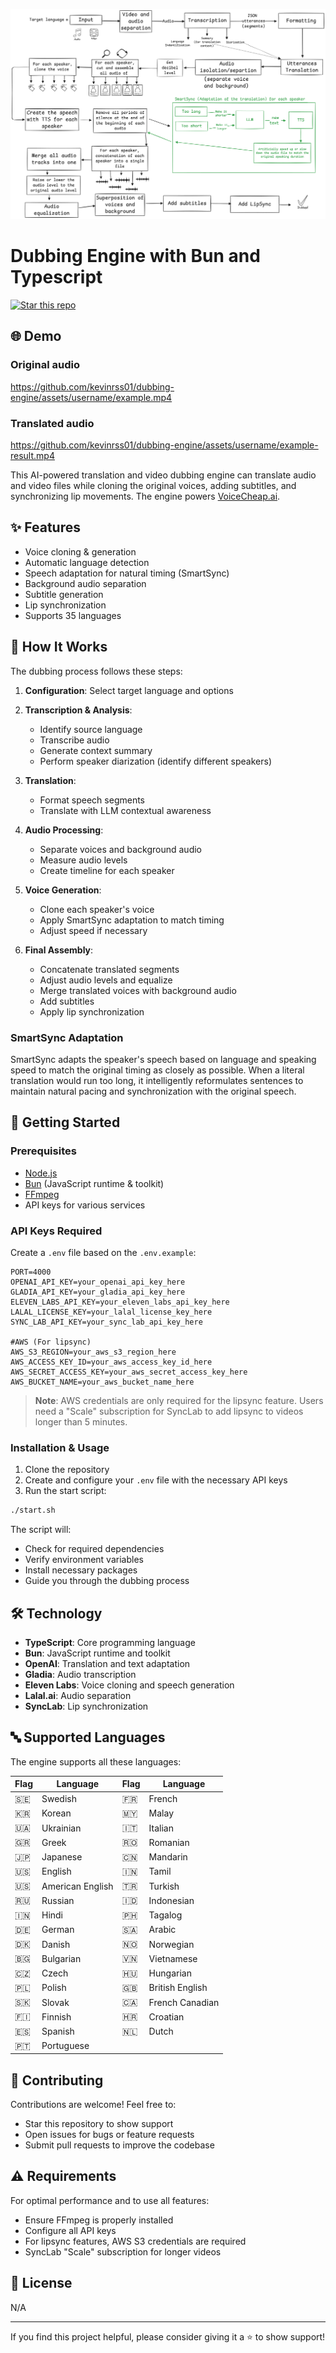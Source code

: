 ![How Dubbing Works](./assets/How-dubbing-works.png)

# Dubbing Engine with Bun and Typescript

[![Star this repo](https://img.shields.io/github/stars/kevinrss01/dubbing-engine?style=social)](https://github.com/kevinrss01/dubbing-engine)

## 🌐 Demo

### Original audio

https://github.com/kevinrss01/dubbing-engine/assets/username/example.mp4

### Translated audio

https://github.com/kevinrss01/dubbing-engine/assets/username/example-result.mp4

This AI-powered translation and video dubbing engine can translate audio and video files while cloning the original voices, adding subtitles, and synchronizing lip movements. The engine powers [VoiceCheap.ai](https://voicecheap.ai).

## ✨ Features

- Voice cloning & generation
- Automatic language detection
- Speech adaptation for natural timing (SmartSync)
- Background audio separation
- Subtitle generation
- Lip synchronization
- Supports 35 languages

## 🧠 How It Works

The dubbing process follows these steps:

1. **Configuration**: Select target language and options
2. **Transcription & Analysis**:
   - Identify source language
   - Transcribe audio
   - Generate context summary
   - Perform speaker diarization (identify different speakers)
   
3. **Translation**:
   - Format speech segments
   - Translate with LLM contextual awareness
   
4. **Audio Processing**:
   - Separate voices and background audio
   - Measure audio levels
   - Create timeline for each speaker
   
5. **Voice Generation**:
   - Clone each speaker's voice
   - Apply SmartSync adaptation to match timing
   - Adjust speed if necessary
   
6. **Final Assembly**:
   - Concatenate translated segments
   - Adjust audio levels and equalize
   - Merge translated voices with background audio
   - Add subtitles
   - Apply lip synchronization

### SmartSync Adaptation

SmartSync adapts the speaker's speech based on language and speaking speed to match the original timing as closely as possible. When a literal translation would run too long, it intelligently reformulates sentences to maintain natural pacing and synchronization with the original speech.

## 🚀 Getting Started

### Prerequisites

- [Node.js](https://nodejs.org/)
- [Bun](https://bun.sh/) (JavaScript runtime & toolkit)
- [FFmpeg](https://ffmpeg.org/download.html)
- API keys for various services

### API Keys Required

Create a `.env` file based on the `.env.example`:

```
PORT=4000
OPENAI_API_KEY=your_openai_api_key_here
GLADIA_API_KEY=your_gladia_api_key_here
ELEVEN_LABS_API_KEY=your_eleven_labs_api_key_here
LALAL_LICENSE_KEY=your_lalal_license_key_here
SYNC_LAB_API_KEY=your_sync_lab_api_key_here

#AWS (For lipsync)
AWS_S3_REGION=your_aws_s3_region_here
AWS_ACCESS_KEY_ID=your_aws_access_key_id_here
AWS_SECRET_ACCESS_KEY=your_aws_secret_access_key_here
AWS_BUCKET_NAME=your_aws_bucket_name_here
```

> **Note**: AWS credentials are only required for the lipsync feature. Users need a "Scale" subscription for SyncLab to add lipsync to videos longer than 5 minutes.

### Installation & Usage

1. Clone the repository
2. Create and configure your `.env` file with the necessary API keys
3. Run the start script:

```bash
./start.sh
```

The script will:
- Check for required dependencies
- Verify environment variables
- Install necessary packages
- Guide you through the dubbing process

## 🛠️ Technology

- **TypeScript**: Core programming language
- **Bun**: JavaScript runtime and toolkit
- **OpenAI**: Translation and text adaptation
- **Gladia**: Audio transcription
- **Eleven Labs**: Voice cloning and speech generation
- **Lalal.ai**: Audio separation
- **SyncLab**: Lip synchronization

## 🔤 Supported Languages

The engine supports all these languages:

| Flag | Language | Flag | Language |
|------|----------|------|----------|
| 🇸🇪 | Swedish | 🇫🇷 | French |
| 🇰🇷 | Korean | 🇲🇾 | Malay |
| 🇺🇦 | Ukrainian | 🇮🇹 | Italian |
| 🇬🇷 | Greek | 🇷🇴 | Romanian |
| 🇯🇵 | Japanese | 🇨🇳 | Mandarin |
| 🇺🇸 | English | 🇮🇳 | Tamil |
| 🇺🇸 | American English | 🇹🇷 | Turkish |
| 🇷🇺 | Russian | 🇮🇩 | Indonesian |
| 🇮🇳 | Hindi | 🇵🇭 | Tagalog |
| 🇩🇪 | German | 🇸🇦 | Arabic |
| 🇩🇰 | Danish | 🇳🇴 | Norwegian |
| 🇧🇬 | Bulgarian | 🇻🇳 | Vietnamese |
| 🇨🇿 | Czech | 🇭🇺 | Hungarian |
| 🇵🇱 | Polish | 🇬🇧 | British English |
| 🇸🇰 | Slovak | 🇨🇦 | French Canadian |
| 🇫🇮 | Finnish | 🇭🇷 | Croatian |
| 🇪🇸 | Spanish | 🇳🇱 | Dutch |
| 🇵🇹 | Portuguese |  |  |

## 🤝 Contributing

Contributions are welcome! Feel free to:
- Star this repository to show support
- Open issues for bugs or feature requests
- Submit pull requests to improve the codebase

## ⚠️ Requirements

For optimal performance and to use all features:
- Ensure FFmpeg is properly installed
- Configure all API keys
- For lipsync features, AWS S3 credentials are required
- SyncLab "Scale" subscription for longer videos

## 📄 License

N/A

---

If you find this project helpful, please consider giving it a ⭐ to show support!
